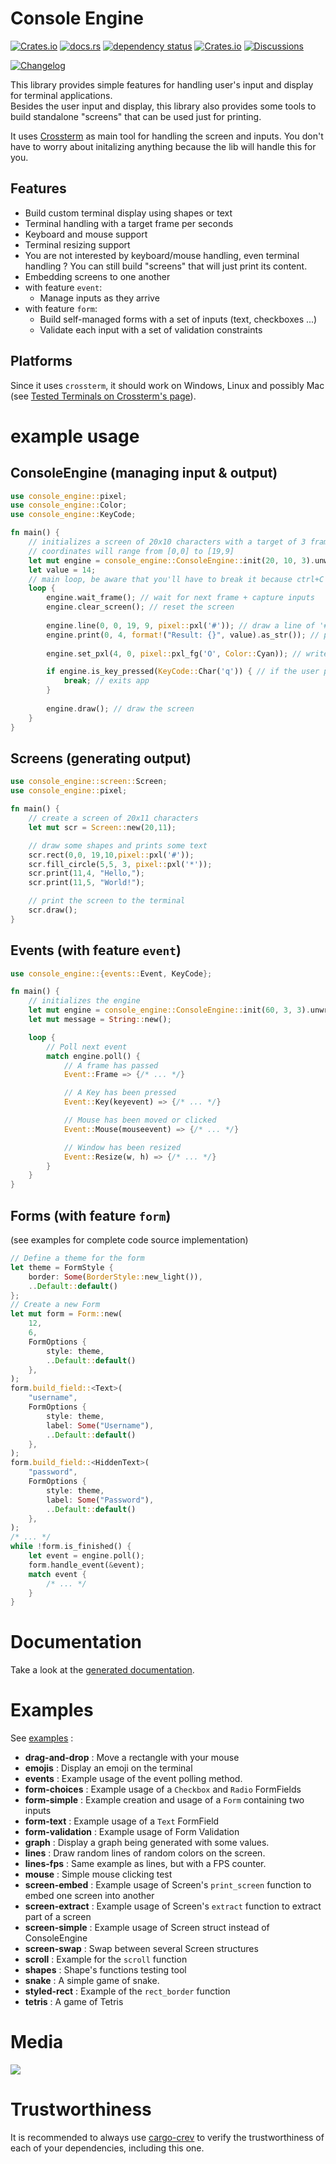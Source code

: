 # Console Engine

[![Crates.io](https://img.shields.io/crates/v/console_engine)](https://crates.io/crates/console_engine)
[![docs.rs](https://docs.rs/console_engine/badge.svg)](https://docs.rs/console_engine/)
[![dependency status](https://deps.rs/repo/github/vincentfoulon80/console_engine/status.svg)](https://deps.rs/repo/github/vincentfoulon80/console_engine)
[![Crates.io](https://img.shields.io/crates/l/console_engine)](https://github.com/VincentFoulon80/console_engine/blob/master/LICENSE)
[![Discussions](https://img.shields.io/badge/discuss-on%20github-success)](https://github.com/VincentFoulon80/console_engine/discussions)

[![Changelog](https://img.shields.io/badge/-changelog-informational)](https://github.com/VincentFoulon80/console_engine/releases)


This library provides simple features for handling user's input and display for terminal applications.  
Besides the user input and display, this library also provides some tools to build standalone "screens" that can be used just for printing.

It uses [Crossterm](https://crates.io/crates/crossterm) as main tool for handling the screen and inputs. You don't have to worry about initalizing anything because the lib will handle this for you.

## Features

- Build custom terminal display using shapes or text
- Terminal handling with a target frame per seconds
- Keyboard and mouse support
- Terminal resizing support
- You are not interested by keyboard/mouse handling, even terminal handling ? You can still build "screens" that will just print its content.
- Embedding screens to one another
- with feature `event`:
  - Manage inputs as they arrive
- with feature `form`:
  - Build self-managed forms with a set of inputs (text, checkboxes ...)
  - Validate each input with a set of validation constraints

## Platforms

Since it uses `crossterm`, it should work on Windows, Linux and possibly Mac (see [Tested Terminals on Crossterm's page](https://crates.io/crates/crossterm#tested-terminals)).

# example usage 

## ConsoleEngine (managing input & output)
```rust
use console_engine::pixel;
use console_engine::Color;
use console_engine::KeyCode;

fn main() {
    // initializes a screen of 20x10 characters with a target of 3 frames per second
    // coordinates will range from [0,0] to [19,9]
    let mut engine = console_engine::ConsoleEngine::init(20, 10, 3).unwrap();
    let value = 14;
    // main loop, be aware that you'll have to break it because ctrl+C is captured
    loop {
        engine.wait_frame(); // wait for next frame + capture inputs
        engine.clear_screen(); // reset the screen
    
        engine.line(0, 0, 19, 9, pixel::pxl('#')); // draw a line of '#' from [0,0] to [19,9]
        engine.print(0, 4, format!("Result: {}", value).as_str()); // prints some value at [0,4]
    
        engine.set_pxl(4, 0, pixel::pxl_fg('O', Color::Cyan)); // write a majestic cyan 'O' at [4,0]

        if engine.is_key_pressed(KeyCode::Char('q')) { // if the user presses 'q' :
            break; // exits app
        }
    
        engine.draw(); // draw the screen
    }
}
```

## Screens (generating output)
```rust
use console_engine::screen::Screen;
use console_engine::pixel;

fn main() {
    // create a screen of 20x11 characters
    let mut scr = Screen::new(20,11);

    // draw some shapes and prints some text
    scr.rect(0,0, 19,10,pixel::pxl('#'));
    scr.fill_circle(5,5, 3, pixel::pxl('*'));
    scr.print(11,4, "Hello,");
    scr.print(11,5, "World!");

    // print the screen to the terminal
    scr.draw();
}
```

## Events (with feature `event`)

```rust
use console_engine::{events::Event, KeyCode};

fn main() {
    // initializes the engine
    let mut engine = console_engine::ConsoleEngine::init(60, 3, 3).unwrap();
    let mut message = String::new();

    loop {
        // Poll next event
        match engine.poll() {
            // A frame has passed
            Event::Frame => {/* ... */}

            // A Key has been pressed
            Event::Key(keyevent) => {/* ... */}

            // Mouse has been moved or clicked
            Event::Mouse(mouseevent) => {/* ... */}

            // Window has been resized
            Event::Resize(w, h) => {/* ... */}
        }
    }
}

```

## Forms (with feature `form`)

(see examples for complete code source implementation)

```rust
// Define a theme for the form
let theme = FormStyle {
    border: Some(BorderStyle::new_light()),
    ..Default::default()
};
// Create a new Form
let mut form = Form::new(
    12,
    6,
    FormOptions {
        style: theme,
        ..Default::default()
    },
);
form.build_field::<Text>(
    "username",
    FormOptions {
        style: theme,
        label: Some("Username"),
        ..Default::default()
    },
);
form.build_field::<HiddenText>(
    "password",
    FormOptions {
        style: theme,
        label: Some("Password"),
        ..Default::default()
    },
);
/* ... */
while !form.is_finished() {
    let event = engine.poll();
    form.handle_event(&event);
    match event {
        /* ... */
    }
}
```

# Documentation

Take a look at the [generated documentation](https://docs.rs/console_engine/).

# Examples

See [examples](https://github.com/VincentFoulon80/console_engine/tree/master/examples) :
- **drag-and-drop** : Move a rectangle with your mouse
- **emojis** : Display an emoji on the terminal
- **events** : Example usage of the event polling method.
- **form-choices** : Example usage of a `Checkbox` and `Radio` FormFields
- **form-simple** : Example creation and usage of a `Form` containing two inputs
- **form-text** : Example usage of a `Text` FormField
- **form-validation** : Example usage of Form Validation
- **graph** : Display a graph being generated with some values.
- **lines** : Draw random lines of random colors on the screen.
- **lines-fps** : Same example as lines, but with a FPS counter.
- **mouse** : Simple mouse clicking test
- **screen-embed** : Example usage of Screen's `print_screen` function to embed one screen into another
- **screen-extract** : Example usage of Screen's `extract` function to extract part of a screen
- **screen-simple** : Example usage of Screen struct instead of ConsoleEngine
- **screen-swap** : Swap between several Screen structures
- **scroll** : Example for the `scroll` function
- **shapes** : Shape's functions testing tool
- **snake** : A simple game of snake.
- **styled-rect** : Example of the `rect_border` function
- **tetris** : A game of Tetris

# Media

![](https://raw.githubusercontent.com/VincentFoulon80/console_engine/master/docs/examples.gif)

# Trustworthiness

It is recommended to always use [cargo-crev](https://github.com/crev-dev/cargo-crev)
to verify the trustworthiness of each of your dependencies, including this one.